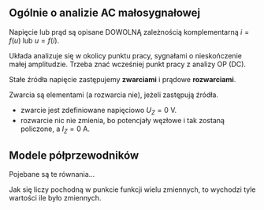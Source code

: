 ## Ogólnie o analizie AC małosygnałowej

Napięcie lub prąd są opisane DOWOLNĄ zależnością komplementarną $i = f(u)$ lub $u = f(i)$.  

Układa analizuje się w okolicy punktu pracy, sygnałami o nieskończenie małej amplitudzie.
Trzeba znać wcześniej punkt pracy z analizy OP (DC).

Stałe źródła napięcie zastępujemy **zwarciami** i prądowe **rozwarciami**.

Zwarcia są elementami (a rozwarcia nie), jeżeli zastępują źródła.
- zwarcie jest zdefiniowane napięciowo $U_{Z} = 0\ \text{V}$.
- rozwarcie nic nie zmienia, bo potencjały węzłowe i tak zostaną policzone, a $I_{Z} = 0\ \text{A}$.

## Modele półprzewodników
Pojebane są te równania...

Jak się liczy pochodną w punkcie funkcji wielu zmiennych, to wychodzi tyle wartości ile było zmiennych.
